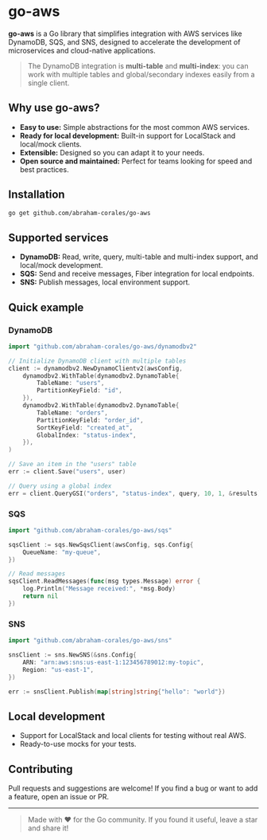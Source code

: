 # go-aws

**go-aws** is a Go library that simplifies integration with AWS services like DynamoDB, SQS, and SNS, designed to accelerate the development of microservices and cloud-native applications.

> The DynamoDB integration is **multi-table** and **multi-index**: you can work with multiple tables and global/secondary indexes easily from a single client.

## Why use go-aws?
- **Easy to use:** Simple abstractions for the most common AWS services.
- **Ready for local development:** Built-in support for LocalStack and local/mock clients.
- **Extensible:** Designed so you can adapt it to your needs.
- **Open source and maintained:** Perfect for teams looking for speed and best practices.

## Installation

```sh
go get github.com/abraham-corales/go-aws
```

## Supported services
- **DynamoDB:** Read, write, query, multi-table and multi-index support, and local/mock development.
- **SQS:** Send and receive messages, Fiber integration for local endpoints.
- **SNS:** Publish messages, local environment support.

## Quick example

### DynamoDB
```go
import "github.com/abraham-corales/go-aws/dynamodbv2"

// Initialize DynamoDB client with multiple tables
client := dynamodbv2.NewDynamoClientv2(awsConfig,
    dynamodbv2.WithTable(dynamodbv2.DynamoTable{
        TableName: "users",
        PartitionKeyField: "id",
    }),
    dynamodbv2.WithTable(dynamodbv2.DynamoTable{
        TableName: "orders",
        PartitionKeyField: "order_id",
        SortKeyField: "created_at",
        GlobalIndex: "status-index",
    }),
)

// Save an item in the "users" table
err := client.Save("users", user)

// Query using a global index
err = client.QueryGSI("orders", "status-index", query, 10, 1, &results)
```

### SQS
```go
import "github.com/abraham-corales/go-aws/sqs"

sqsClient := sqs.NewSqsClient(awsConfig, sqs.Config{
    QueueName: "my-queue",
})

// Read messages
sqsClient.ReadMessages(func(msg types.Message) error {
    log.Println("Message received:", *msg.Body)
    return nil
})
```

### SNS
```go
import "github.com/abraham-corales/go-aws/sns"

snsClient := sns.NewSNS(&sns.Config{
    ARN: "arn:aws:sns:us-east-1:123456789012:my-topic",
    Region: "us-east-1",
})

err := snsClient.Publish(map[string]string{"hello": "world"})
```

## Local development
- Support for LocalStack and local clients for testing without real AWS.
- Ready-to-use mocks for your tests.

## Contributing
Pull requests and suggestions are welcome! If you find a bug or want to add a feature, open an issue or PR.

---

> Made with ❤️ for the Go community. If you found it useful, leave a star and share it!
